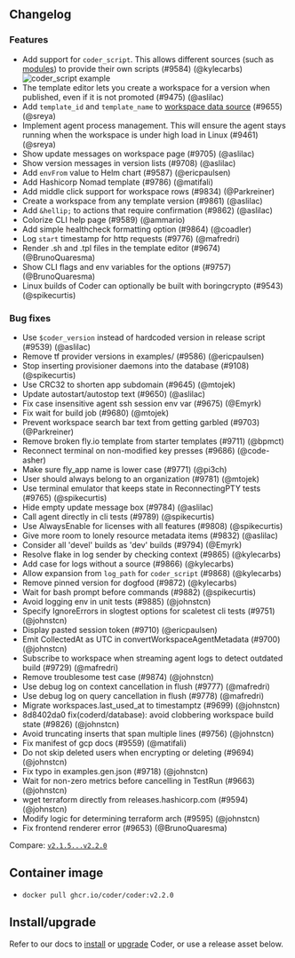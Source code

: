 ## Changelog

### Features

- Add support for `coder_script`. This allows different sources (such as [modules](http://registry.coder.com/modules)) to provide their own scripts (#9584) (@kylecarbs)
  ![coder_script example](https://user-images.githubusercontent.com/7122116/270478499-9214d96f-b58d-4284-adfd-817304c2d98e.png)
- The template editor lets you create a workspace for a version when published, even if it is not promoted (#9475) (@aslilac)
- Add `template_id` and `template_name` to [workspace data source](https://registry.terraform.io/providers/coder/coder/latest/docs/data-sources/workspace) (#9655) (@sreya)
- Implement agent process management. This will ensure the agent stays running when the workspace is under high load in Linux (#9461) (@sreya)
- Show update messages on workspace page (#9705) (@aslilac)
- Show version messages in version lists (#9708) (@aslilac)
- Add `envFrom` value to Helm chart (#9587) (@ericpaulsen)
- Add Hashicorp Nomad template (#9786) (@matifali)
- Add middle click support for workspace rows (#9834) (@Parkreiner)
- Create a workspace from any template version (#9861) (@aslilac)
- Add `&hellip;` to actions that require confirmation (#9862) (@aslilac)
- Colorize CLI help page (#9589) (@ammario)
- Add simple healthcheck formatting option (#9864) (@coadler)
- Log `start` timestamp for http requests (#9776) (@mafredri)
- Render .sh and .tpl files in the template editor (#9674) (@BrunoQuaresma)
- Show CLI flags and env variables for the options (#9757) (@BrunoQuaresma)
- Linux builds of Coder can optionally be built with boringcrypto (#9543) (@spikecurtis)

### Bug fixes

- Use `$coder_version` instead of hardcoded version in release script (#9539) (@aslilac)
- Remove tf provider versions in examples/ (#9586) (@ericpaulsen)
- Stop inserting provisioner daemons into the database (#9108) (@spikecurtis)
- Use CRC32 to shorten app subdomain (#9645) (@mtojek)
- Update autostart/autostop text (#9650) (@aslilac)
- Fix case insensitive agent ssh session env var (#9675) (@Emyrk)
- Fix wait for build job (#9680) (@mtojek)
- Prevent workspace search bar text from getting garbled (#9703) (@Parkreiner)
- Remove broken fly.io template from starter templates (#9711) (@bpmct)
- Reconnect terminal on non-modified key presses (#9686) (@code-asher)
- Make sure fly_app name is lower case (#9771) (@pi3ch)
- User should always belong to an organization (#9781) (@mtojek)
- Use terminal emulator that keeps state in ReconnectingPTY tests (#9765) (@spikecurtis)
- Hide empty update message box (#9784) (@aslilac)
- Call agent directly in cli tests (#9789) (@spikecurtis)
- Use AlwaysEnable for licenses with all features (#9808) (@spikecurtis)
- Give more room to lonely resource metadata items (#9832) (@aslilac)
- Consider all 'devel' builds as 'dev' builds (#9794) (@Emyrk)
- Resolve flake in log sender by checking context (#9865) (@kylecarbs)
- Add case for logs without a source (#9866) (@kylecarbs)
- Allow expansion from `log_path` for `coder_script` (#9868) (@kylecarbs)
- Remove pinned version for dogfood (#9872) (@kylecarbs)
- Wait for bash prompt before commands (#9882) (@spikecurtis)
- Avoid logging env in unit tests (#9885) (@johnstcn)
- Specify IgnoreErrors in slogtest options for scaletest cli tests (#9751) (@johnstcn)
- Display pasted session token (#9710) (@ericpaulsen)
- Emit CollectedAt as UTC in convertWorkspaceAgentMetadata (#9700) (@johnstcn)
- Subscribe to workspace when streaming agent logs to detect outdated build (#9729) (@mafredri)
- Remove troublesome test case (#9874) (@johnstcn)
- Use debug log on context cancellation in flush (#9777) (@mafredri)
- Use debug log on query cancellation in flush (#9778) (@mafredri)
- Migrate workspaces.last_used_at to timestamptz (#9699) (@johnstcn)
- 8d8402da0 fix(coderd/database): avoid clobbering workspace build state (#9826) (@johnstcn)
- Avoid truncating inserts that span multiple lines (#9756) (@johnstcn)
- Fix manifest of gcp docs (#9559) (@matifali)
- Do not skip deleted users when encrypting or deleting (#9694) (@johnstcn)
- Fix typo in examples.gen.json (#9718) (@johnstcn)
- Wait for non-zero metrics before cancelling in TestRun (#9663) (@johnstcn)
- wget terraform directly from releases.hashicorp.com (#9594) (@johnstcn)
- Modify logic for determining terraform arch (#9595) (@johnstcn)
- Fix frontend renderer error (#9653) (@BrunoQuaresma)

Compare: [`v2.1.5...v2.2.0`](https://github.com/onchainengineering/hmi-computer/compare/v2.1.5...v2.2.0)

## Container image

- `docker pull ghcr.io/coder/coder:v2.2.0`

## Install/upgrade

Refer to our docs to [install](https://coder.com/docs/install) or [upgrade](https://coder.com/docs/admin/upgrade) Coder, or use a release asset below.
